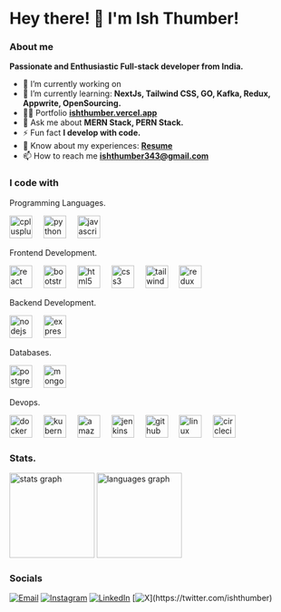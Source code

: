 <h1 color="green">Hey there! 👋 I'm Ish Thumber!</h1>

### About me

**Passionate and Enthusiastic Full-stack developer from India.**

- 🔭 I’m currently working on 
- 🌱 I’m currently learning: **NextJs, Tailwind CSS, GO, Kafka, Redux, Appwrite, OpenSourcing.**
- 👨‍💻 Portfolio **[ishthumber.vercel.app](ishthumber.vercel.app)**
- 💬 Ask me about **MERN Stack, PERN Stack.**
- ⚡ Fun fact **I develop with code.**
- 📄 Know about my experiences: **[Resume]([https://drive.google.com/file/d/1JOihDbIFvQGx5onKivsGlu2ZTA7BEKed/view?usp=drivesdk](https://drive.google.com/file/d/1dCukUpwN8EbVZwBdKMTVNDxm6M-fkbhz/view?usp=sharing))**
- 📫 How to reach me **ishthumber343@gmail.com**

### I code with

Programming Languages.
<div align="left">
  <img src="https://cdn.jsdelivr.net/gh/devicons/devicon/icons/cplusplus/cplusplus-original.svg" height="40" alt="cplusplus logo"  />
  <img width="12" />
  <img src="https://cdn.jsdelivr.net/gh/devicons/devicon/icons/python/python-original.svg" height="40" alt="python logo"  />
  <img width="12" />
  <img src="https://cdn.jsdelivr.net/gh/devicons/devicon/icons/javascript/javascript-original.svg" height="40" alt="javascript logo"  />
</div>

Frontend Development.
<div align="left">
  <img src="https://cdn.jsdelivr.net/gh/devicons/devicon/icons/react/react-original.svg" height="40" alt="react logo"  />
  <img width="12" />
  <img src="https://cdn.jsdelivr.net/gh/devicons/devicon/icons/bootstrap/bootstrap-original.svg" height="40" alt="bootstrap logo"  />
  <img width="12" />
  <img src="https://cdn.jsdelivr.net/gh/devicons/devicon/icons/html5/html5-original.svg" height="40" alt="html5 logo"  />
  <img width="12" />
  <img src="https://cdn.jsdelivr.net/gh/devicons/devicon/icons/css3/css3-original.svg" height="40" alt="css3 logo"  />
  <img width="12" />
  <img src="https://cdn.jsdelivr.net/gh/devicons/devicon/icons/tailwindcss/tailwindcss-original-wordmark.svg" height="40" alt="tailwindcss logo"  />
  <img width="12" />
  <img src="https://cdn.jsdelivr.net/gh/devicons/devicon/icons/redux/redux-original.svg" height="40" alt="redux logo"  />
</div>

Backend Development.
<div align="left">
  <img src="https://cdn.jsdelivr.net/gh/devicons/devicon/icons/nodejs/nodejs-original.svg" height="40" alt="nodejs logo"  />
  <img width="12" />
  <img src="https://cdn.jsdelivr.net/gh/devicons/devicon/icons/express/express-original.svg" height="40" alt="express logo"  />
</div>

Databases.
<div align="left">
  <img src="https://cdn.jsdelivr.net/gh/devicons/devicon/icons/postgresql/postgresql-original.svg" height="40" alt="postgresql logo"  />
  <img width="12" />
  <img src="https://cdn.jsdelivr.net/gh/devicons/devicon/icons/mongodb/mongodb-original.svg" height="40" alt="mongodb logo"  />
</div>

Devops.
<div align="left">
  <img src="https://cdn.jsdelivr.net/gh/devicons/devicon/icons/docker/docker-original.svg" height="40" alt="docker logo"  />
  <img width="12" />
  <img src="https://cdn.jsdelivr.net/gh/devicons/devicon/icons/kubernetes/kubernetes-plain.svg" height="40" alt="kubernetes logo"  />
  <img width="12" />
  <img src="https://cdn.jsdelivr.net/gh/devicons/devicon/icons/amazonwebservices/amazonwebservices-original.svg" height="40" alt="amazonwebservices logo"  />
  <img width="12" />
  <img src="https://cdn.jsdelivr.net/gh/devicons/devicon/icons/jenkins/jenkins-line.svg" height="40" alt="jenkins logo"  />
  <img width="12" />
  <img src="https://cdn.jsdelivr.net/gh/devicons/devicon/icons/github/github-original.svg" height="40" alt="github logo"  />
  <img width="12" />
  <img src="https://cdn.jsdelivr.net/gh/devicons/devicon/icons/linux/linux-original.svg" height="40" alt="linux logo"  />
  <img width="12" />
  <img src="https://cdn.jsdelivr.net/gh/devicons/devicon/icons/circleci/circleci-plain.svg" height="40" alt="circleci logo"  />
</div>

<h3 align="left">Stats.</h3>

<div align="left">
  <img src="https://github-readme-stats.vercel.app/api?username=IshThumber&hide_title=false&hide_rank=false&show_icons=true&include_all_commits=true&count_private=true&disable_animations=false&theme=dark&locale=en&hide_border=false&order=1" height="150" alt="stats graph"  />
  <img src="https://github-readme-stats.vercel.app/api/top-langs?username=IshThumber&locale=en&hide_title=false&layout=compact&card_width=320&langs_count=5&theme=dark&hide_border=false&order=2" height="150" alt="languages graph"  />
</div>


### Socials

[![Email](https://img.shields.io/badge/Email-red?logo=gmail&logoColor=white)](mailto:ishthumber343@gmail.com)
[![Instagram](https://img.shields.io/badge/Instagram-%23E4405F.svg?logo=Instagram&logoColor=white)](https://instagram.com/__ish343__)
[![LinkedIn](https://img.shields.io/badge/LinkedIn-%230077B5.svg?logo=linkedin&logoColor=white)](https://linkedin.com/in/ishthumber)
[![X](https://img.shields.io/badge/X_(Formarly_Tweeter)-%23191919.svg?logo=x&logoColor=white)](https://twitter.com/ishthumber)
